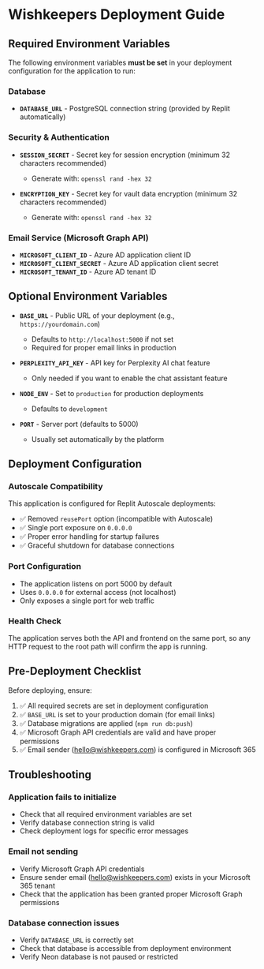 # Wishkeepers Deployment Guide

## Required Environment Variables

The following environment variables **must be set** in your deployment configuration for the application to run:

### Database
- **`DATABASE_URL`** - PostgreSQL connection string (provided by Replit automatically)

### Security & Authentication
- **`SESSION_SECRET`** - Secret key for session encryption (minimum 32 characters recommended)
  - Generate with: `openssl rand -hex 32`
  
- **`ENCRYPTION_KEY`** - Secret key for vault data encryption (minimum 32 characters recommended)
  - Generate with: `openssl rand -hex 32`

### Email Service (Microsoft Graph API)
- **`MICROSOFT_CLIENT_ID`** - Azure AD application client ID
- **`MICROSOFT_CLIENT_SECRET`** - Azure AD application client secret
- **`MICROSOFT_TENANT_ID`** - Azure AD tenant ID

## Optional Environment Variables

- **`BASE_URL`** - Public URL of your deployment (e.g., `https://yourdomain.com`)
  - Defaults to `http://localhost:5000` if not set
  - Required for proper email links in production

- **`PERPLEXITY_API_KEY`** - API key for Perplexity AI chat feature
  - Only needed if you want to enable the chat assistant feature

- **`NODE_ENV`** - Set to `production` for production deployments
  - Defaults to `development`

- **`PORT`** - Server port (defaults to 5000)
  - Usually set automatically by the platform

## Deployment Configuration

### Autoscale Compatibility
This application is configured for Replit Autoscale deployments:
- ✅ Removed `reusePort` option (incompatible with Autoscale)
- ✅ Single port exposure on `0.0.0.0`
- ✅ Proper error handling for startup failures
- ✅ Graceful shutdown for database connections

### Port Configuration
- The application listens on port 5000 by default
- Uses `0.0.0.0` for external access (not localhost)
- Only exposes a single port for web traffic

### Health Check
The application serves both the API and frontend on the same port, so any HTTP request to the root path will confirm the app is running.

## Pre-Deployment Checklist

Before deploying, ensure:

1. ✅ All required secrets are set in deployment configuration
2. ✅ `BASE_URL` is set to your production domain (for email links)
3. ✅ Database migrations are applied (`npm run db:push`)
4. ✅ Microsoft Graph API credentials are valid and have proper permissions
5. ✅ Email sender (hello@wishkeepers.com) is configured in Microsoft 365

## Troubleshooting

### Application fails to initialize
- Check that all required environment variables are set
- Verify database connection string is valid
- Check deployment logs for specific error messages

### Email not sending
- Verify Microsoft Graph API credentials
- Ensure sender email (hello@wishkeepers.com) exists in your Microsoft 365 tenant
- Check that the application has been granted proper Microsoft Graph permissions

### Database connection issues
- Verify `DATABASE_URL` is correctly set
- Check that database is accessible from deployment environment
- Verify Neon database is not paused or restricted
